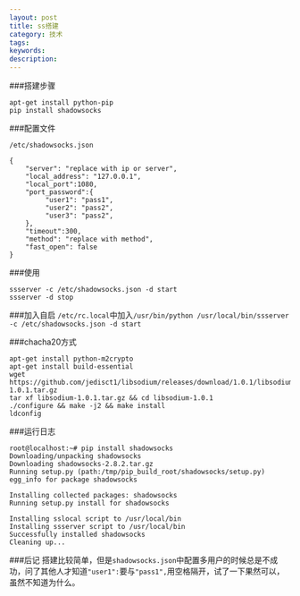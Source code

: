 ```yaml
---
layout: post
title: ss搭建
category: 技术
tags: 
keywords: 
description: 
---
```


###搭建步骤

```
apt-get install python-pip
pip install shadowsocks
```

###配置文件

```
/etc/shadowsocks.json
```

```
{
    "server": "replace with ip or server",
    "local_address": "127.0.0.1",
    "local_port":1080,
    "port_password":{
         "user1": "pass1",
         "user2": "pass2",
         "user3": "pass2",
    },
    "timeout":300,
    "method": "replace with method",
    "fast_open": false
}
```

###使用

```
ssserver -c /etc/shadowsocks.json -d start
ssserver -d stop
```

###加入自启
`/etc/rc.local`中加入`/usr/bin/python /usr/local/bin/ssserver -c /etc/shadowsocks.json -d start`


###chacha20方式

```
apt-get install python-m2crypto
apt-get install build-essential
wget https://github.com/jedisct1/libsodium/releases/download/1.0.1/libsodium-1.0.1.tar.gz
tar xf libsodium-1.0.1.tar.gz && cd libsodium-1.0.1
./configure && make -j2 && make install
ldconfig
```

###运行日志

```
root@localhost:~# pip install shadowsocks
Downloading/unpacking shadowsocks
Downloading shadowsocks-2.8.2.tar.gz
Running setup.py (path:/tmp/pip_build_root/shadowsocks/setup.py) egg_info for package shadowsocks

Installing collected packages: shadowsocks
Running setup.py install for shadowsocks

Installing sslocal script to /usr/local/bin
Installing ssserver script to /usr/local/bin
Successfully installed shadowsocks
Cleaning up...
```

###后记
搭建比较简单，但是`shadowsocks.json`中配置多用户的时候总是不成功，问了其他人才知道`"user1":`要与`"pass1",`用空格隔开，试了一下果然可以，虽然不知道为什么。